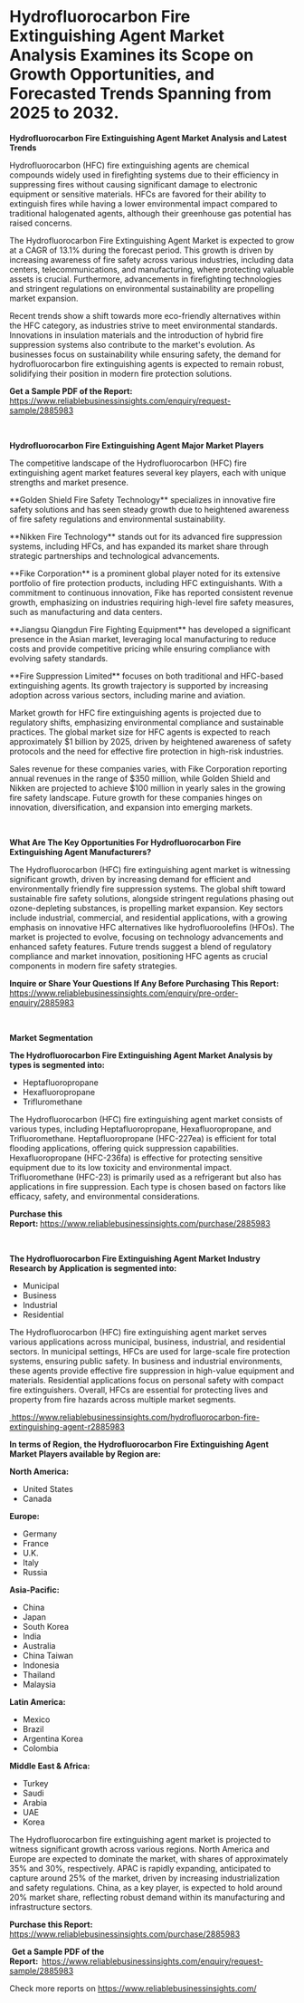 <p><h1>Hydrofluorocarbon Fire Extinguishing Agent Market Analysis Examines its Scope on Growth Opportunities, and Forecasted Trends Spanning from 2025 to 2032.</h1></p><p><strong>Hydrofluorocarbon Fire Extinguishing Agent Market Analysis and Latest Trends</strong></p>
<p><p>Hydrofluorocarbon (HFC) fire extinguishing agents are chemical compounds widely used in firefighting systems due to their efficiency in suppressing fires without causing significant damage to electronic equipment or sensitive materials. HFCs are favored for their ability to extinguish fires while having a lower environmental impact compared to traditional halogenated agents, although their greenhouse gas potential has raised concerns. </p><p>The Hydrofluorocarbon Fire Extinguishing Agent Market is expected to grow at a CAGR of 13.1% during the forecast period. This growth is driven by increasing awareness of fire safety across various industries, including data centers, telecommunications, and manufacturing, where protecting valuable assets is crucial. Furthermore, advancements in firefighting technologies and stringent regulations on environmental sustainability are propelling market expansion. </p><p>Recent trends show a shift towards more eco-friendly alternatives within the HFC category, as industries strive to meet environmental standards. Innovations in insulation materials and the introduction of hybrid fire suppression systems also contribute to the market's evolution. As businesses focus on sustainability while ensuring safety, the demand for hydrofluorocarbon fire extinguishing agents is expected to remain robust, solidifying their position in modern fire protection solutions.</p></p>
<p><strong>Get a Sample PDF of the Report:&nbsp;</strong> <a href="https://www.reliablebusinessinsights.com/enquiry/request-sample/2885983?utm_campaign=3322&utm_medium=2&utm_source=Github&utm_content=ia&utm_term=13032025&utm_id=hydrofluorocarbon-fire-extinguishing-agent">https://www.reliablebusinessinsights.com/enquiry/request-sample/2885983</a></p>
<p>&nbsp;</p>
<p><strong>Hydrofluorocarbon Fire Extinguishing Agent Major Market Players</strong></p>
<p><p>The competitive landscape of the Hydrofluorocarbon (HFC) fire extinguishing agent market features several key players, each with unique strengths and market presence. </p><p>**Golden Shield Fire Safety Technology** specializes in innovative fire safety solutions and has seen steady growth due to heightened awareness of fire safety regulations and environmental sustainability. </p><p>**Nikken Fire Technology** stands out for its advanced fire suppression systems, including HFCs, and has expanded its market share through strategic partnerships and technological advancements.</p><p>**Fike Corporation** is a prominent global player noted for its extensive portfolio of fire protection products, including HFC extinguishants. With a commitment to continuous innovation, Fike has reported consistent revenue growth, emphasizing on industries requiring high-level fire safety measures, such as manufacturing and data centers.</p><p>**Jiangsu Qiangdun Fire Fighting Equipment** has developed a significant presence in the Asian market, leveraging local manufacturing to reduce costs and provide competitive pricing while ensuring compliance with evolving safety standards.</p><p>**Fire Suppression Limited** focuses on both traditional and HFC-based extinguishing agents. Its growth trajectory is supported by increasing adoption across various sectors, including marine and aviation.</p><p>Market growth for HFC fire extinguishing agents is projected due to regulatory shifts, emphasizing environmental compliance and sustainable practices. The global market size for HFC agents is expected to reach approximately $1 billion by 2025, driven by heightened awareness of safety protocols and the need for effective fire protection in high-risk industries.</p><p>Sales revenue for these companies varies, with Fike Corporation reporting annual revenues in the range of $350 million, while Golden Shield and Nikken are projected to achieve $100 million in yearly sales in the growing fire safety landscape. Future growth for these companies hinges on innovation, diversification, and expansion into emerging markets.</p></p>
<p>&nbsp;</p>
<p><strong>What Are The Key Opportunities For Hydrofluorocarbon Fire Extinguishing Agent Manufacturers?</strong></p>
<p><p>The Hydrofluorocarbon (HFC) fire extinguishing agent market is witnessing significant growth, driven by increasing demand for efficient and environmentally friendly fire suppression systems. The global shift toward sustainable fire safety solutions, alongside stringent regulations phasing out ozone-depleting substances, is propelling market expansion. Key sectors include industrial, commercial, and residential applications, with a growing emphasis on innovative HFC alternatives like hydrofluoroolefins (HFOs). The market is projected to evolve, focusing on technology advancements and enhanced safety features. Future trends suggest a blend of regulatory compliance and market innovation, positioning HFC agents as crucial components in modern fire safety strategies.</p></p>
<p><strong>Inquire or Share Your Questions If Any Before Purchasing This Report:</strong> <a href="https://www.reliablebusinessinsights.com/enquiry/pre-order-enquiry/2885983?utm_campaign=3322&utm_medium=2&utm_source=Github&utm_content=ia&utm_term=13032025&utm_id=hydrofluorocarbon-fire-extinguishing-agent">https://www.reliablebusinessinsights.com/enquiry/pre-order-enquiry/2885983</a></p>
<p>&nbsp;</p>
<p><strong>Market Segmentation</strong></p>
<p><strong>The Hydrofluorocarbon Fire Extinguishing Agent Market Analysis by types is segmented into:</strong></p>
<p><ul><li>Heptafluoropropane</li><li>Hexafluoropropane</li><li>Trifluromethane</li></ul></p>
<p><p>The Hydrofluorocarbon (HFC) fire extinguishing agent market consists of various types, including Heptafluoropropane, Hexafluoropropane, and Trifluoromethane. Heptafluoropropane (HFC-227ea) is efficient for total flooding applications, offering quick suppression capabilities. Hexafluoropropane (HFC-236fa) is effective for protecting sensitive equipment due to its low toxicity and environmental impact. Trifluoromethane (HFC-23) is primarily used as a refrigerant but also has applications in fire suppression. Each type is chosen based on factors like efficacy, safety, and environmental considerations.</p></p>
<p><strong>Purchase this Report:&nbsp;</strong><a href="https://www.reliablebusinessinsights.com/purchase/2885983?utm_campaign=3322&utm_medium=2&utm_source=Github&utm_content=ia&utm_term=13032025&utm_id=hydrofluorocarbon-fire-extinguishing-agent">https://www.reliablebusinessinsights.com/purchase/2885983</a></p>
<p>&nbsp;</p>
<p><strong>The Hydrofluorocarbon Fire Extinguishing Agent Market Industry Research by Application is segmented into:</strong></p>
<p><ul><li>Municipal</li><li>Business</li><li>Industrial</li><li>Residential</li></ul></p>
<p><p>The Hydrofluorocarbon (HFC) fire extinguishing agent market serves various applications across municipal, business, industrial, and residential sectors. In municipal settings, HFCs are used for large-scale fire protection systems, ensuring public safety. In business and industrial environments, these agents provide effective fire suppression in high-value equipment and materials. Residential applications focus on personal safety with compact fire extinguishers. Overall, HFCs are essential for protecting lives and property from fire hazards across multiple market segments.</p></p>
<p><a href="https://www.reliablebusinessinsights.com/hydrofluorocarbon-fire-extinguishing-agent-r2885983?utm_campaign=3322&utm_medium=2&utm_source=Github&utm_content=ia&utm_term=13032025&utm_id=hydrofluorocarbon-fire-extinguishing-agent">&nbsp;https://www.reliablebusinessinsights.com/hydrofluorocarbon-fire-extinguishing-agent-r2885983</a></p>
<p><strong>In terms of Region, the Hydrofluorocarbon Fire Extinguishing Agent Market Players available by Region are:</strong></p>
<p>
    <p> <strong> North America: </strong>
        <ul>
            <li>United States</li>
            <li>Canada</li>
        </ul>
        </p> 
    <p> <strong> Europe: </strong>
        <ul>
            <li>Germany</li>
            <li>France</li>
            <li>U.K.</li>
            <li>Italy</li>
            <li>Russia</li>
        </ul>
        </p> 
    <p> <strong> Asia-Pacific: </strong>
        <ul>
            <li>China</li>
            <li>Japan</li>
            <li>South Korea</li>
            <li>India</li>
            <li>Australia</li>
            <li>China Taiwan</li>
            <li>Indonesia</li>
            <li>Thailand</li>
            <li>Malaysia</li>
        </ul>
        </p> 
    <p> <strong> Latin America: </strong>
        <ul>
            <li>Mexico</li>
            <li>Brazil</li>
            <li>Argentina Korea</li>
            <li>Colombia</li>
        </ul>
        </p> 
    <p> <strong> Middle East & Africa: </strong>
        <ul>
            <li>Turkey</li>
            <li>Saudi</li>
            <li>Arabia</li>
            <li>UAE</li>
            <li>Korea</li>
        </ul>
    </p>
    </p>
<p><p>The Hydrofluorocarbon fire extinguishing agent market is projected to witness significant growth across various regions. North America and Europe are expected to dominate the market, with shares of approximately 35% and 30%, respectively. APAC is rapidly expanding, anticipated to capture around 25% of the market, driven by increasing industrialization and safety regulations. China, as a key player, is expected to hold around 20% market share, reflecting robust demand within its manufacturing and infrastructure sectors.</p></p>
<p><strong>Purchase this Report: </strong><a href="https://www.reliablebusinessinsights.com/purchase/2885983?utm_campaign=3322&utm_medium=2&utm_source=Github&utm_content=ia&utm_term=13032025&utm_id=hydrofluorocarbon-fire-extinguishing-agent">https://www.reliablebusinessinsights.com/purchase/2885983</a></p>
<p>&nbsp;<strong>Get a Sample PDF of the Report:&nbsp;&nbsp;</strong><a href="https://www.reliablebusinessinsights.com/enquiry/request-sample/2885983?utm_campaign=3322&utm_medium=2&utm_source=Github&utm_content=ia&utm_term=13032025&utm_id=hydrofluorocarbon-fire-extinguishing-agent">https://www.reliablebusinessinsights.com/enquiry/request-sample/2885983</a></p>
<p><strong></strong></p>
<p>Check more reports on <a href="https://www.reliablebusinessinsights.com/?utm_campaign=3322&utm_medium=2&utm_source=Github&utm_content=ia&utm_term=13032025&utm_id=hydrofluorocarbon-fire-extinguishing-agent">https://www.reliablebusinessinsights.com/</a></p>